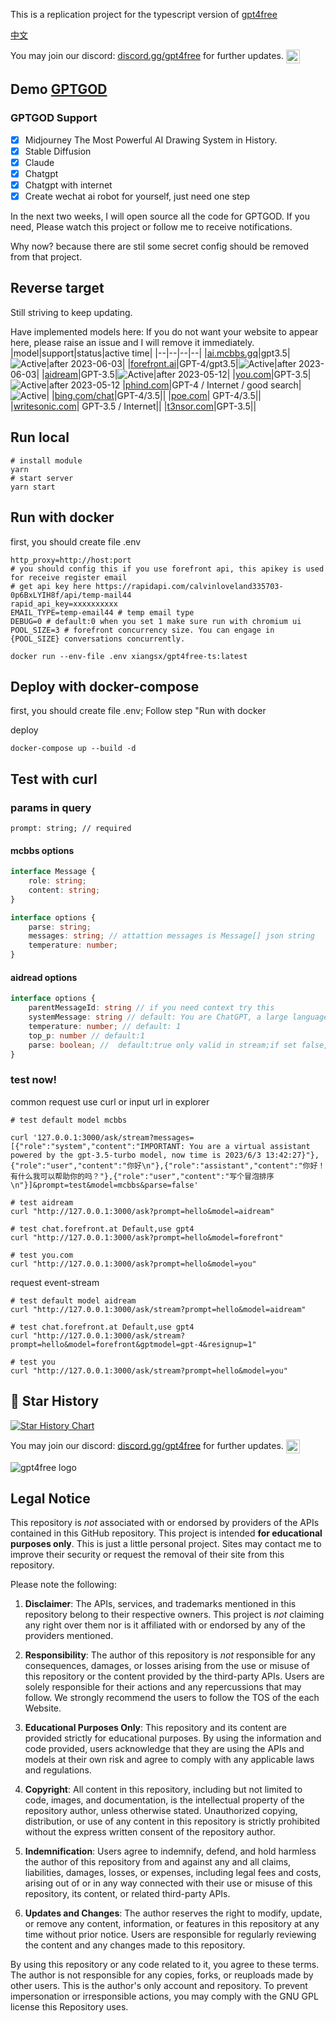 This is a replication project for the typescript version of [gpt4free](https://github.com/xtekky/gpt4free)

[中文](README_zh.md)

<p>You may join our discord: <a href="https://discord.gg/bbH68Kzm">discord.gg/gpt4free<a> for further updates. <a href="https://discord.gg/bbH68Kzm"><img align="center" alt="gpt4free Discord" width="22px" src="https://raw.githubusercontent.com/peterthehan/peterthehan/master/assets/discord.svg" /></a></p>

## Demo [GPTGOD](http://gptgod.site)

### GPTGOD Support

- [x] Midjourney The Most Powerful AI Drawing System in History.
- [x] Stable Diffusion
- [x] Claude
- [x] Chatgpt
- [x] Chatgpt with internet
- [x] Create wechat ai robot for yourself, just need one step

In the next two weeks, I will open source all the code for GPTGOD. If you need, Please watch this project or follow me
to receive notifications.

Why now? because there are stil some secret config should be removed from that project.

## Reverse target

Still striving to keep updating.

Have implemented models here:
If you do not want your website to appear here, please raise an issue and I will remove it immediately.
|model|support|status|active time|
|--|--|--|--|
|[ai.mcbbs.gq](https://ai.mcbbs.gq)|gpt3.5|![Active](https://img.shields.io/badge/Active-brightgreen)|after 2023-06-03|
|[forefront.ai](https://chat.forefront.ai)|GPT-4/gpt3.5|![Active](https://img.shields.io/badge/Active-brightgreen)|after 2023-06-03|
|[aidream](http://aidream.cloud)|GPT-3.5|![Active](https://img.shields.io/badge/Active-brightgreen)|after 2023-05-12|
|[you.com](you.com)|GPT-3.5|![Active](https://img.shields.io/badge/Active-brightgreen)|after 2023-05-12
|[phind.com](https://www.phind.com/)|GPT-4 / Internet / good search|![Active](https://img.shields.io/badge/Active-grey)|
|[bing.com/chat](bing.com/chat)|GPT-4/3.5||
|[poe.com](poe.com)| GPT-4/3.5||
|[writesonic.com](writesonic.com)| GPT-3.5 / Internet||
|[t3nsor.com](t3nsor.com)|GPT-3.5||

## Run local

```shell
# install module
yarn
# start server
yarn start
```

## Run with docker

first, you should create file .env

```env
http_proxy=http://host:port
# you should config this if you use forefront api, this apikey is used for receive register email
# get api key here https://rapidapi.com/calvinloveland335703-0p6BxLYIH8f/api/temp-mail44
rapid_api_key=xxxxxxxxxx
EMAIL_TYPE=temp-email44 # temp email type
DEBUG=0 # default:0 when you set 1 make sure run with chromium ui
POOL_SIZE=3 # forefront concurrency size. You can engage in {POOL_SIZE} conversations concurrently.
```

```
docker run --env-file .env xiangsx/gpt4free-ts:latest
```

## Deploy with docker-compose

first, you should create file .env; Follow step "Run with docker

deploy

```
docker-compose up --build -d
```

## Test with curl

### params in query

```
prompt: string; // required
```

#### mcbbs options

```typescript
interface Message {
    role: string;
    content: string;
}

interface options {
    parse: string;
    messages: string; // attattion messages is Message[] json string
    temperature: number;
}

```

#### aidread options

```typescript
interface options {
    parentMessageId: string // if you need context try this
    systemMessage: string // default: You are ChatGPT, a large language model trained by OpenAI. Follow the user's instructions carefully. Respond using markdown.
    temperature: number; // default: 1
    top_p: number // default:1
    parse: boolean; //  default:true only valid in stream;if set false,return source data contains parentMessageId...
}
```

### test now!

common request
use curl or input url in explorer

```shell
# test default model mcbbs

curl '127.0.0.1:3000/ask/stream?messages=[{"role":"system","content":"IMPORTANT: You are a virtual assistant powered by the gpt-3.5-turbo model, now time is 2023/6/3 13:42:27}"},{"role":"user","content":"你好\n"},{"role":"assistant","content":"你好！有什么我可以帮助你的吗？"},{"role":"user","content":"写个冒泡排序\n"}]&prompt=test&model=mcbbs&parse=false'

# test aidream
curl "http://127.0.0.1:3000/ask?prompt=hello&model=aidream"

# test chat.forefront.at Default,use gpt4
curl "http://127.0.0.1:3000/ask?prompt=hello&model=forefront"

# test you.com
curl "http://127.0.0.1:3000/ask?prompt=hello&model=you"
```

request event-stream

```shell
# test default model aidream
curl "http://127.0.0.1:3000/ask/stream?prompt=hello&model=aidream"

# test chat.forefront.at Default,use gpt4
curl "http://127.0.0.1:3000/ask/stream?prompt=hello&model=forefront&gptmodel=gpt-4&resignup=1"

# test you
curl "http://127.0.0.1:3000/ask/stream?prompt=hello&model=you"
```

## 🌟 Star History

[![Star History Chart](https://api.star-history.com/svg?repos=xiangsx/gpt4free-ts&type=Date)](https://star-history.com/#xiangsx/gpt4free-ts&&type=Date)

<p>You may join our discord: <a href="https://discord.com/invite/gpt4free">discord.gg/gpt4free<a> for further updates. <a href="https://discord.gg/gpt4free"><img align="center" alt="gpt4free Discord" width="22px" src="https://raw.githubusercontent.com/peterthehan/peterthehan/master/assets/discord.svg" /></a></p>


<img alt="gpt4free logo" src="https://user-images.githubusercontent.com/98614666/233799515-1a7cb6a3-b17f-42c4-956d-8d2a0664466f.png">

## Legal Notice <a name="legal-notice"></a>

This repository is _not_ associated with or endorsed by providers of the APIs contained in this GitHub repository. This
project is intended **for educational purposes only**. This is just a little personal project. Sites may contact me to
improve their security or request the removal of their site from this repository.

Please note the following:

1. **Disclaimer**: The APIs, services, and trademarks mentioned in this repository belong to their respective owners.
   This project is _not_ claiming any right over them nor is it affiliated with or endorsed by any of the providers
   mentioned.

2. **Responsibility**: The author of this repository is _not_ responsible for any consequences, damages, or losses
   arising from the use or misuse of this repository or the content provided by the third-party APIs. Users are solely
   responsible for their actions and any repercussions that may follow. We strongly recommend the users to follow the
   TOS of the each Website.

3. **Educational Purposes Only**: This repository and its content are provided strictly for educational purposes. By
   using the information and code provided, users acknowledge that they are using the APIs and models at their own risk
   and agree to comply with any applicable laws and regulations.

4. **Copyright**: All content in this repository, including but not limited to code, images, and documentation, is the
   intellectual property of the repository author, unless otherwise stated. Unauthorized copying, distribution, or use
   of any content in this repository is strictly prohibited without the express written consent of the repository
   author.

5. **Indemnification**: Users agree to indemnify, defend, and hold harmless the author of this repository from and
   against any and all claims, liabilities, damages, losses, or expenses, including legal fees and costs, arising out of
   or in any way connected with their use or misuse of this repository, its content, or related third-party APIs.

6. **Updates and Changes**: The author reserves the right to modify, update, or remove any content, information, or
   features in this repository at any time without prior notice. Users are responsible for regularly reviewing the
   content and any changes made to this repository.

By using this repository or any code related to it, you agree to these terms. The author is not responsible for any
copies, forks, or reuploads made by other users. This is the author's only account and repository. To prevent
impersonation or irresponsible actions, you may comply with the GNU GPL license this Repository uses.
